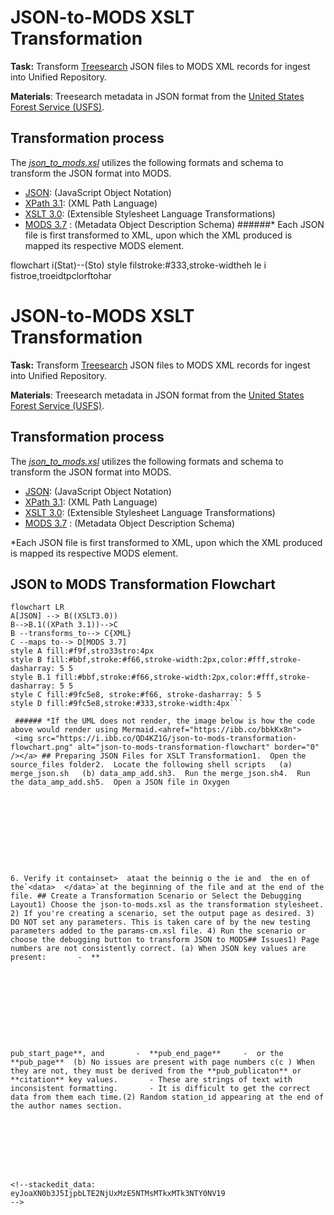# JSON-to-MODS XSLT Transformation

**Task:** Transform [Treesearch](https://www.fs.usda.gov/treesearch/) JSON files to MODS XML records for ingest into Unified Repository.

**Materials**: Treesearch metadata in JSON format from the [United States Forest Service (USFS)](https://www.fs.usda.gov/).

## Transformation process

The _[json_to_mods.xsl](https://github.com/CarlosMtz3/json-to-xml/blob/master/json-to-mods.xsl)_ utilizes the following formats and schema to transform the JSON format into MODS.
-   [JSON](https://www.json.org/json-en.html): (JavaScript Object Notation)
-   [XPath 3.1](https://www.w3.org/TR/xpath-31/): (XML Path Language)
-   [XSLT 3.0](https://www.w3.org/TR/xslt-30/): (Extensible Stylesheet Language Transformations)
-   [MODS 3.7](https://www.loc.gov/standards/mods/v3/mods-3-7.xsd) : (Metadata Object Description Schema)
######* Each JSON file is first transformed to XML, upon which the XML produced is mapped its respective MODS element.


flowchart  i(Stat)--(Sto) style  filstroke:#333,stroke-widtheh le i fistroe,troeidtpclorftohar
# JSON-to-MODS XSLT Transformation

**Task:** Transform [Treesearch](https://www.fs.usda.gov/treesearch/) JSON files to MODS XML records for ingest into Unified Repository.

**Materials**: Treesearch metadata in JSON format from the [United States Forest Service (USFS)](https://www.fs.usda.gov/).

## Transformation process

The _[json_to_mods.xsl](https://github.com/CarlosMtz3/json-to-xml/blob/master/json-to-mods.xsl)_ utilizes the following formats and schema to transform the JSON format into MODS.

-   [JSON](https://www.json.org/json-en.html): (JavaScript Object Notation)
-   [XPath 3.1](https://www.w3.org/TR/xpath-31/): (XML Path Language)
-   [XSLT 3.0](https://www.w3.org/TR/xslt-30/): (Extensible Stylesheet Language Transformations)
-   [MODS 3.7](https://www.loc.gov/standards/mods/v3/mods-3-7.xsd) : (Metadata Object Description Schema)

*Each JSON file is first transformed to XML, upon which the XML produced is mapped its respective MODS element.

## JSON to MODS Transformation Flowchart

```mermaid
flowchart LR
A[JSON] --> B((XSLT3.0))
B-->B.1((XPath 3.1))-->C
B --transforms_to--> C{XML}
C --maps to--> D[MODS 3.7]
style A fill:#f9f,stro33stro:4px 
style B fill:#bbf,stroke:#f66,stroke-width:2px,color:#fff,stroke-dasharray: 5 5
style B.1 fill:#bbf,stroke:#f66,stroke-width:2px,color:#fff,stroke-dasharray: 5 5
style C fill:#9fc5e8, stroke:#f66, stroke-dasharray: 5 5
style D fill:#9fc5e8,stroke:#333,stroke-width:4px```

 ###### *If the UML does not render, the image below is how the code above would render using Mermaid.<ahref="https://ibb.co/bbkKx8n">
 <img src="https://i.ibb.co/QD4KZ1G/json-to-mods-transformation-flowchart.png" alt="json-to-mods-transformation-flowchart" border="0" /></a> ## Preparing JSON Files for XSLT Transformation1.  Open the source_files folder2.  Locate the following shell scripts	 (a) merge_json.sh 	 (b) data_amp_add.sh3.  Run the merge_json.sh4.  Run the data_amp_add.sh5.  Open a JSON file in Oxygen










6. Verify it containset>  ataat the beinnig o the ie and  the en of the`<data>  </data>`at the beginning of the file and at the end of the file. ## Create a Transformation Scenario or Select the Debugging Layout1) Choose the json-to-mods.xsl as the transformation stylesheet. 2) If you're creating a scenario, set the output page as desired. 3) DO NOT set any parameters. This is taken care of by the new testing parameters added to the params-cm.xsl file. 4) Run the scenario or choose the debugging button to transform JSON to MODS## Issues1) Page numbers are not consistently correct.	(a) When JSON key values are present:		-  **










pub_start_page**, and 		-  **pub_end_page**		-  or the **pub_page**	(b) No issues are present with page numbers	c(c ) When they are not, they must be derived from the **pub_publicaton** or **citation** key values.		- These are strings of text with inconsistent formatting. 		- It is difficult to get the correct data from them each time.(2) Random station_id appearing at the end of the author names section. 






	

<!--stackedit_data:
eyJoaXN0b3J5IjpbLTE2NjUxMzE5NTMsMTkxMTk3NTY0NV19
-->